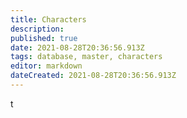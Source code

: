 ```yaml
---
title: Characters
description: 
published: true
date: 2021-08-28T20:36:56.913Z
tags: database, master, characters
editor: markdown
dateCreated: 2021-08-28T20:36:56.913Z
---
```


t